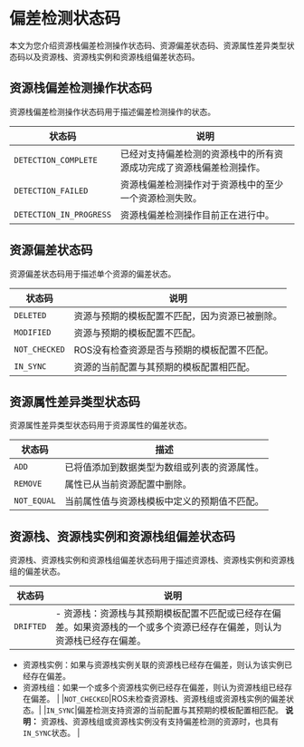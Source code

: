 # 偏差检测状态码

本文为您介绍资源栈偏差检测操作状态码、资源偏差状态码、资源属性差异类型状态码以及资源栈、资源栈实例和资源栈组偏差状态码。

## 资源栈偏差检测操作状态码

资源栈偏差检测操作状态码用于描述偏差检测操作的状态。

|状态码|说明|
|---|--|
|`DETECTION_COMPLETE`|已经对支持偏差检测的资源栈中的所有资源成功完成了资源栈偏差检测操作。|
|`DETECTION_FAILED`|资源栈偏差检测操作对于资源栈中的至少一个资源检测失败。|
|`DETECTION_IN_PROGRESS`|资源栈偏差检测操作目前正在进行中。|

## 资源偏差状态码

资源偏差状态码用于描述单个资源的偏差状态。

|状态码|说明|
|---|--|
|`DELETED`|资源与预期的模板配置不匹配，因为资源已被删除。|
|`MODIFIED`|资源与预期的模板配置不匹配。|
|`NOT_CHECKED`|ROS没有检查资源是否与预期的模板配置不匹配。|
|`IN_SYNC`|资源的当前配置与其预期的模板配置相匹配。|

## 资源属性差异类型状态码

资源属性差异类型状态码用于资源属性的偏差状态。

|状态码|描述|
|---|--|
|`ADD`|已将值添加到数据类型为数组或列表的资源属性。|
|`REMOVE`|属性已从当前资源配置中删除。|
|`NOT_EQUAL`|当前属性值与资源栈模板中定义的预期值不匹配。|

## 资源栈、资源栈实例和资源栈组偏差状态码

资源栈、资源栈实例和资源栈组偏差状态码用于描述资源栈、资源栈实例和资源栈组的偏差状态。

|状态码|说明|
|---|--|
|`DRIFTED`|-   资源栈：资源栈与其预期模板配置不匹配或已经存在偏差。如果资源栈的一个或多个资源已经存在偏差，则认为资源栈已经存在偏差。
-   资源栈实例：如果与资源栈实例关联的资源栈已经存在偏差，则认为该实例已经存在偏差。
-   资源栈组：如果一个或多个资源栈实例已经存在偏差，则认为资源栈组已经存在偏差。 |
|`NOT_CHECKED`|ROS未检查资源栈、资源栈组或资源栈实例的偏差状态。|
|`IN_SYNC`|偏差检测支持资源的当前配置与其预期的模板配置相匹配。 **说明：** 资源栈、资源栈组或资源栈实例没有支持偏差检测的资源时，也具有`IN_SYNC`状态。 |

